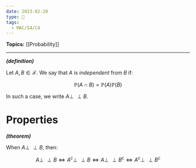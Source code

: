 ```yaml
---
date: 2023-02-20
type: 🧠
tags:
  - MAC/S4/C4
---
```


**Topics:** [[Probability]]

---

_**(definition)**_

Let $A, B \in \mathscr{F}$. We say that $A$ is _independent_ from $B$ if:

$$
\mathbb{P}(A \cap B) = \mathbb{P}(A)\mathbb{P}(B)
$$

In such a case, we write $A \perp\!\!\!\!\perp B$.

# Properties

_**(theorem)**_

When $A \perp\!\!\!\!\perp B$, then:

$$
A \perp\!\!\!\!\perp B \iff A^c \perp\!\!\!\!\perp B \iff A \perp\!\!\!\!\perp B^c \iff A^c \perp\!\!\!\!\perp B^c
$$
